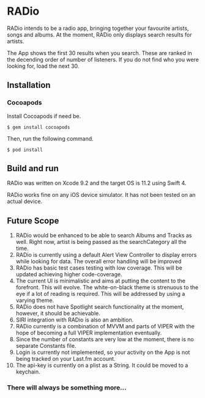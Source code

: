 #  RADio

RADio intends to be a radio app, bringing together your favourite artists, songs and albums.
At the moment, RADio only displays search results for artists.

The App shows the first 30 results when you search. These are ranked in the decending order of number of listeners. If you do not find who you were looking for, load the next 30.

## Installation ##

### Cocoapods ###

Install Cocoapods if need be.

`$ gem install cocoapods`

Then, run the following command.

`$ pod install`

## Build and run ##

RADio was written on Xcode 9.2 and the target OS is 11.2 using Swift 4.

RADio works fine on any iOS device simulator. It has not been tested on an actual device.

## Future Scope ##
1. RADio would be enhanced to be able to search Albums and Tracks as well. Right now, artist is being passed as the searchCategory all the time.
2. RADio is currently using a default Alert View Controller to display errors while looking for data. The overall error handling will be improved
3. RADio has basic test cases testing with low coverage. This will be updated achieving higher code-coverage.
4. The current UI is minimalistic and aims at putting the content to the forefront. This will evolve. The white-on-black theme is strenuous to the eye if a lot of reading is required. This will be addressed by using a varying theme.
5. RADio does not have Spotlight search functionality at the moment, however, it should be achievable.
6. SIRI integration with RADio is also an ambition.
7. RADio currently is a combination of MVVM and parts of VIPER with the hope of becoming a full VIPER implementation eventually.
8. Since the number of constants are very low at the moment, there is no separate Constants file.
9. Login is currently not implemented, so your activity on the App is not being tracked on your Last.fm account.
10. The api-key is currently on a plist as a String. It could be moved to a keychain.

### There will always be something more... ###




